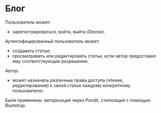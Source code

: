 # Блог

Пользователь может:
  - зарегистрироваться, войти, выйти (Devise).
  
Аутентифицированный пользователь может:
  - создавать статьи;
  - просматривать или редактировать статьи, если автор предоставил ему соответствующие разрешение.
  
Автор:
  - может назначать различные права доступа (чтение, редактирование) к своей статье каждому конкретному пользователю. 
  
Были применены: авторизация через Pundit, стилизация с помощью Bootstrap.
